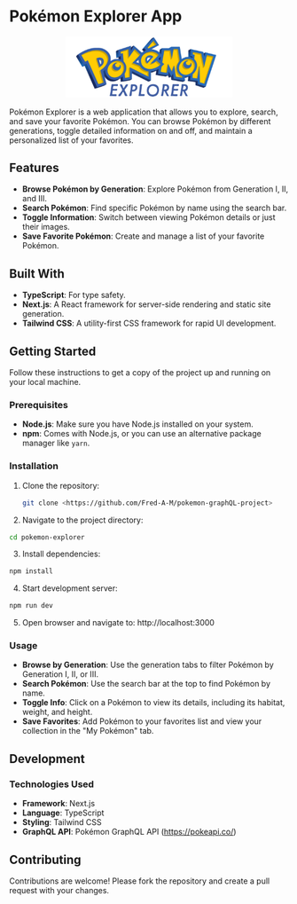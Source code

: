 # Pokémon Explorer App

<p align="center">
  <img src="/public/PELogo.png" width="300">
</p>

Pokémon Explorer is a web application that allows you to explore, search, and save your favorite Pokémon. You can browse Pokémon by different generations, toggle detailed information on and off, and maintain a personalized list of your favorites.

## Features

- **Browse Pokémon by Generation**: Explore Pokémon from Generation I, II, and III.
- **Search Pokémon**: Find specific Pokémon by name using the search bar.
- **Toggle Information**: Switch between viewing Pokémon details or just their images.
- **Save Favorite Pokémon**: Create and manage a list of your favorite Pokémon.

## Built With

- **TypeScript**: For type safety.
- **Next.js**: A React framework for server-side rendering and static site generation.
- **Tailwind CSS**: A utility-first CSS framework for rapid UI development.

## Getting Started

Follow these instructions to get a copy of the project up and running on your local machine.

### Prerequisites

- **Node.js**: Make sure you have Node.js installed on your system.
- **npm**: Comes with Node.js, or you can use an alternative package manager like `yarn`.

### Installation

1. Clone the repository:
   ```bash
   git clone <https://github.com/Fred-A-M/pokemon-graphQL-project>
   ```

2. Navigate to the project directory:
  ```bash
  cd pokemon-explorer
  ```

3. Install dependencies:
  ```bash
  npm install
  ```

4. Start development server:
  ```bash
  npm run dev
  ```

5. Open browser and navigate to:
  http://localhost:3000
 

### Usage
- **Browse by Generation**: Use the generation tabs to filter Pokémon by Generation I, II, or III.
- **Search Pokémon**: Use the search bar at the top to find Pokémon by name.
- **Toggle Info**: Click on a Pokémon to view its details, including its habitat, weight, and height.
- **Save Favorites**: Add Pokémon to your favorites list and view your collection in the "My Pokémon" tab.

## Development
### Technologies Used
- **Framework**: Next.js
- **Language**: TypeScript
- **Styling**: Tailwind CSS
- **GraphQL API**: Pokémon GraphQL API (https://pokeapi.co/)

## Contributing
Contributions are welcome! Please fork the repository and create a pull request with your changes.
